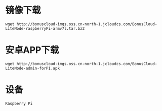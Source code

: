 # 镜像下载
```
wget http://bonuscloud-imgs.oss.cn-north-1.jcloudcs.com/BonusCloud-LiteNode-raspberryPi-armv7l.tar.bz2
```
# 安卓APP下载
```
wget http://bonuscloud-imgs.oss.cn-north-1.jcloudcs.com/BonusCloud-LiteNode-admin-forPI.apk
```
# 设备
```
Raspberry Pi 
```
